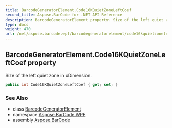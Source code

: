 ```yaml
---
title: BarcodeGeneratorElement.Code16KQuietZoneLeftCoef
second_title: Aspose.BarCode for .NET API Reference
description: BarcodeGeneratorElement property. Size of the left quiet zone in xDimension
type: docs
weight: 470
url: /net/aspose.barcode.wpf/barcodegeneratorelement/code16kquietzoneleftcoef/
---
```

## BarcodeGeneratorElement.Code16KQuietZoneLeftCoef property

Size of the left quiet zone in xDimension.

```csharp
public int Code16KQuietZoneLeftCoef { get; set; }
```

### See Also

* class [BarcodeGeneratorElement](../)
* namespace [Aspose.BarCode.WPF](../../barcodegeneratorelement/)
* assembly [Aspose.BarCode](../../../)


